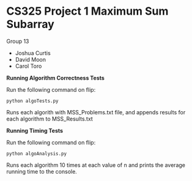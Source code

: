 # CS325 Project 1 Maximum Sum Subarray
Group 13
- Joshua Curtis
- David Moon
- Carol Toro



**Running Algorithm Correctness Tests**

Run the following command on flip: 
```
python algoTests.py
```
Runs each algorith with MSS_Problems.txt file, and appends results for each algorithm to MSS_Results.txt



**Running Timing Tests**  

Run the following command on flip:
```
python algoAnalysis.py
```
Runs each algorithm 10 times at each value of n and prints the average running time to the console.
